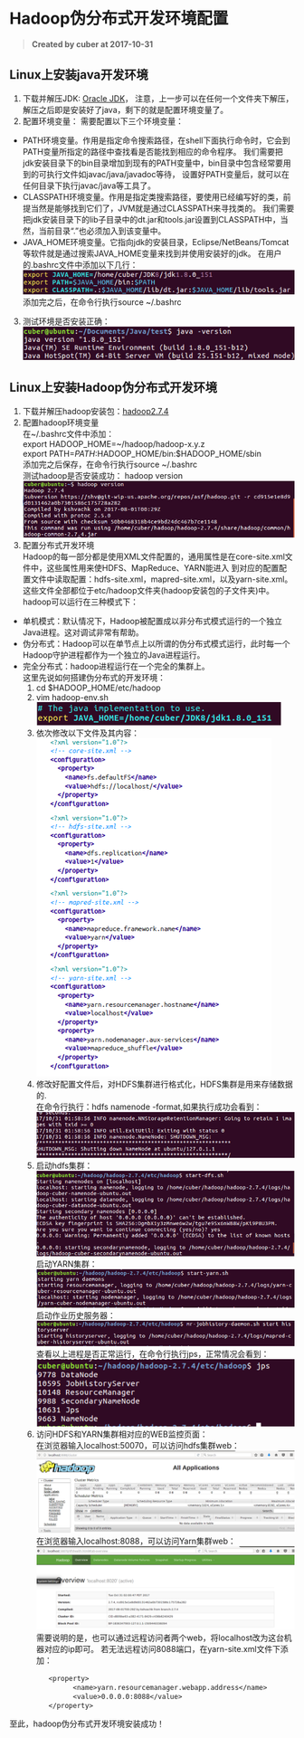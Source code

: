 # Hadoop伪分布式开发环境配置
> **Created by cuber at 2017-10-31** 
## Linux上安装java开发环境
1. 下载并解压JDK: [Oracle JDK](http://www.oracle.com/technetwork/java/javase/downloads/jdk8-downloads-2133151.html)，
注意，上一步可以在任何一个文件夹下解压，解压之后即是安装好了java，剩下的就是配置环境变量了。
2. 配置环境变量：
需要配置以下三个环境变量：
-  PATH环境变量。作用是指定命令搜索路径，在shell下面执行命令时，它会到PATH变量所指定的路径中查找看是否能找到相应的命令程序。
我们需要把 jdk安装目录下的bin目录增加到现有的PATH变量中，bin目录中包含经常要用到的可执行文件如javac/java/javadoc等待，
设置好PATH变量后，就可以在任何目录下执行javac/java等工具了。 
- CLASSPATH环境变量。作用是指定类搜索路径，要使用已经编写好的类，前提当然是能够找到它们了，JVM就是通过CLASSPATH来寻找类的。
我们需要把jdk安装目录下的lib子目录中的dt.jar和tools.jar设置到CLASSPATH中，当然，当前目录“.”也必须加入到该变量中。
- JAVA_HOME环境变量。它指向jdk的安装目录，Eclipse/NetBeans/Tomcat等软件就是通过搜索JAVA_HOME变量来找到并使用安装好的jdk。
在用户的.bashrc文件中添加以下几行：  
![1](https://github.com/CraftHeart/hadoop/blob/master/pic/java%E7%8E%AF%E5%A2%83%E5%8F%98%E9%87%8F.png)  
添加完之后，在命令行执行source ~/.bashrc
3. 测试环境是否安装正确：  
![2](https://github.com/CraftHeart/hadoop/blob/master/pic/java%E7%8E%AF%E5%A2%83%E6%B5%8B%E8%AF%95.png)  

## Linux上安装Hadoop伪分布式开发环境
1. 下载并解压hadoop安装包：[hadoop2.7.4](http://www.apache.org/dyn/closer.cgi/hadoop/common/hadoop-2.7.4/hadoop-2.7.4.tar.gz)  
2. 配置hadoop环境变量  
在~/.bashrc文件中添加：  
export HADOOP_HOME=~/hadoop/hadoop-x.y.z  
export PATH=$PATH:$HADOOP_HOME/bin:$HADOOP_HOME/sbin  
添加完之后保存，在命令行执行source ~/.bashrc  
测试hadoop是否安装成功：
hadoop version  
![3](https://github.com/CraftHeart/hadoop/blob/master/pic/hadoop%E7%8E%AF%E5%A2%83%E6%B5%8B%E8%AF%95.png)
3. 配置分布式开发环境  
Hadoop的每一部分都是使用XML文件配置的，通用属性是在core-site.xml文件中，这些属性用来使HDFS、MapReduce、YARN能进入
到对应的配置配置文件中读取配置：hdfs-site.xml，mapred-site.xml，以及yarn-site.xml。
这些文件全部都位于etc/hadoop文件夹(hadoop安装包的子文件夹)中。  
hadoop可以运行在三种模式下：
- 单机模式：默认情况下，Hadoop被配置成以非分布式模式运行的一个独立Java进程。这对调试非常有帮助。  
- 伪分布式：Hadoop可以在单节点上以所谓的伪分布式模式运行，此时每一个Hadoop守护进程都作为一个独立的Java进程运行。  
- 完全分布式：hadoop进程运行在一个完全的集群上。  
这里先说如何搭建伪分布式的开发环境：  
  1. cd $HADOOP_HOME/etc/hadoop
  2. vim hadoop-env.sh  
  ![4](https://github.com/CraftHeart/hadoop/blob/master/pic/%E4%BC%AA%E5%88%86%E5%B8%83%E5%BC%8Fjava%E7%8E%AF%E5%A2%83%E9%85%8D%E7%BD%AE.png)
  3. 依次修改以下文件及其内容：  
    ![5](https://github.com/CraftHeart/hadoop/blob/master/pic/hadoop%E9%85%8D%E7%BD%AE%E6%96%87%E4%BB%B6%E6%9B%B4%E6%94%B9.png)  
  4. 修改好配置文件后，对HDFS集群进行格式化，HDFS集群是用来存储数据的.  
     在命令行执行：hdfs namenode -format,如果执行成功会看到：  
    ![6](https://github.com/CraftHeart/hadoop/blob/67c72443312bdf71b97a3d3ac571c60d3984abe7/pic/hadoop-format.png)
  5. 启动hdfs集群：  
    ![7](https://github.com/CraftHeart/hadoop/blob/67c72443312bdf71b97a3d3ac571c60d3984abe7/pic/start-dfs.png)  
    启动YARN集群：  
    ![8](https://github.com/CraftHeart/hadoop/blob/67c72443312bdf71b97a3d3ac571c60d3984abe7/pic/start-yarn.png)  
    启动作业历史服务器：  
    ![9](https://github.com/CraftHeart/hadoop/blob/67c72443312bdf71b97a3d3ac571c60d3984abe7/pic/jobservice.png)  
    查看以上进程是否正常运行，在命令行执行jps，正常情况会看到：  
    ![10](https://github.com/CraftHeart/hadoop/blob/67c72443312bdf71b97a3d3ac571c60d3984abe7/pic/jps.png)   
  6. 访问HDFS和YARN集群相对应的WEB监控页面：  
    在浏览器输入localhost:50070，可以访问hdfs集群web：    
    ![11](https://github.com/CraftHeart/hadoop/blob/67c72443312bdf71b97a3d3ac571c60d3984abe7/pic/8088.png)  
    在浏览器输入localhost:8088，可以访问Yarn集群web：  
    ![12](https://github.com/CraftHeart/hadoop/blob/67c72443312bdf71b97a3d3ac571c60d3984abe7/pic/50070.png)    
    需要说明的是，也可以通过远程访问者两个web，将localhost改为这台机器对应的ip即可。
    若无法远程访问8088端口，在yarn-site.xml文件下添加：  
     ```
        <property>
              <name>yarn.resourcemanager.webapp.address</name>
              <value>0.0.0.0:8088</value>
        </property>
     ```

  
至此，hadoop伪分布式开发环境安装成功！
    

